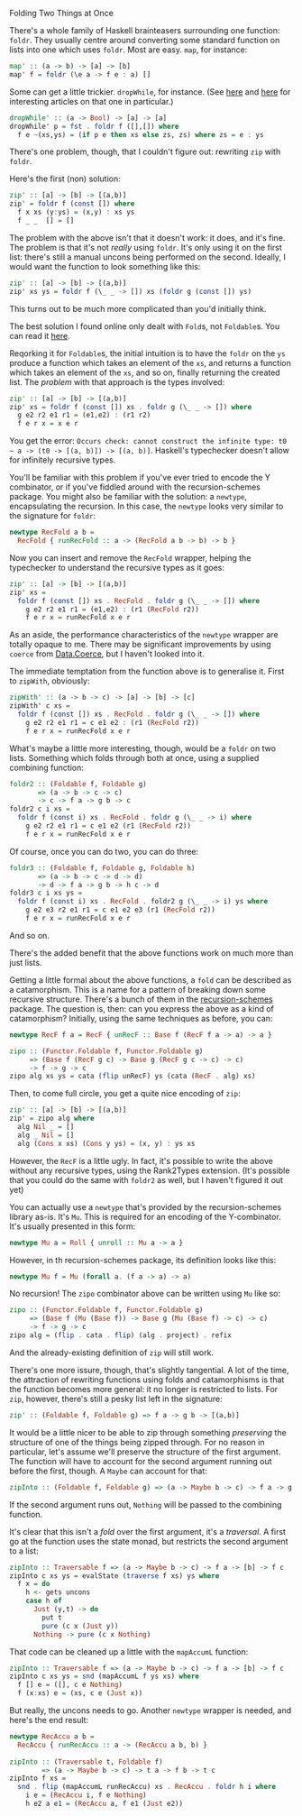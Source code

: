 Folding Two Things at Once

There's a whole family of Haskell brainteasers surrounding one function: `foldr`. They usually centre around converting some standard function on lists into one which uses `foldr`. Most are easy. `map`, for instance:

```haskell
map' :: (a -> b) -> [a] -> [b]
map' f = foldr (\e a -> f e : a) []
```

Some can get a little trickier. `dropWhile`, for instance. (See [here](https://wiki.haskell.org/wikiupload/1/14/TMR-Issue6.pdf) and [here](http://www.cs.nott.ac.uk/~pszgmh/fold.pdf) for interesting articles on that one in particular.)

```haskell
dropWhile' :: (a -> Bool) -> [a] -> [a]
dropWhile' p = fst . foldr f ([],[]) where
  f e ~(xs,ys) = (if p e then xs else zs, zs) where zs = e : ys
```

There's one problem, though, that I couldn't figure out: rewriting `zip` with `foldr`.

Here's the first (non) solution:

```haskell
zip' :: [a] -> [b] -> [(a,b)]
zip' = foldr f (const []) where
  f x xs (y:ys) = (x,y) : xs ys
  f _ _  [] = []
```

The problem with the above isn't that it doesn't work: it does, and it's fine. The problem is that it's not *really* using `foldr`. It's only using it on the first list: there's still a manual uncons being performed on the second. Ideally, I would want the function to look something like this:

```haskell
zip' :: [a] -> [b] -> [(a,b)]
zip' xs ys = foldr f (\_ _ -> []) xs (foldr g (const []) ys)
```

This turns out to be much more complicated than you'd initially think.

The best solution I found online only dealt with `Fold`s, not `Foldable`s. You can read it [here](http://okmij.org/ftp/Haskell/zip-folds.lhs). 

Reqorking it for `Foldable`s, the initial intuition is to have the `foldr` on the `ys` produce a function which takes an element of the `xs`, and returns a function which takes an element of the `xs`, and so on, finally returning the created list. The *problem* with that approach is the types involved:

```haskell
zip' :: [a] -> [b] -> [(a,b)]
zip' xs = foldr f (const []) xs . foldr g (\_ _ -> []) where
  g e2 r2 e1 r1 = (e1,e2) : (r1 r2)
  f e r x = x e r
```

You get the error: `Occurs check: cannot construct the infinite type: t0 ~ a -> (t0 -> [(a, b)]) -> [(a, b)]`. Haskell's typechecker doesn't allow for infinitely recursive types. 

You'll be familiar with this problem if you've ever tried to encode the Y combinator, or if you've fiddled around with the recursion-schemes package. You might also be familiar with the solution: a `newtype`, encapsulating the recursion. In this case, the `newtype` looks very similar to the signature for `foldr`:

```haskell
newtype RecFold a b = 
  RecFold { runRecFold :: a -> (RecFold a b -> b) -> b }
```

Now you can insert and remove the `RecFold` wrapper, helping the typechecker to understand the recursive types as it goes:

```haskell
zip' :: [a] -> [b] -> [(a,b)]
zip' xs =
  foldr f (const []) xs . RecFold . foldr g (\_ _ -> []) where
    g e2 r2 e1 r1 = (e1,e2) : (r1 (RecFold r2))
    f e r x = runRecFold x e r
```

As an aside, the performance characteristics of the `newtype` wrapper are totally opaque to me. There may be significant improvements by using `coerce` from [Data.Coerce](https://hackage.haskell.org/package/base-4.8.2.0/docs/Data-Coerce.html), but I haven't looked into it.

The immediate temptation from the function above is to generalise it. First to `zipWith`, obviously:

```haskell
zipWith' :: (a -> b -> c) -> [a] -> [b] -> [c]
zipWith' c xs =
  foldr f (const []) xs . RecFold . foldr g (\_ _ -> []) where
    g e2 r2 e1 r1 = c e1 e2 : (r1 (RecFold r2))
    f e r x = runRecFold x e r
```

What's maybe a little more interesting, though, would be a `foldr` on two lists. Something which folds through both at once, using a supplied combining function:

```haskell
foldr2 :: (Foldable f, Foldable g)
       => (a -> b -> c -> c)
       -> c -> f a -> g b -> c
foldr2 c i xs =
  foldr f (const i) xs . RecFold . foldr g (\_ _ -> i) where
    g e2 r2 e1 r1 = c e1 e2 (r1 (RecFold r2))
    f e r x = runRecFold x e r
```

Of course, once you can do two, you can do three:

```haskell
foldr3 :: (Foldable f, Foldable g, Foldable h)
       => (a -> b -> c -> d -> d)
       -> d -> f a -> g b -> h c -> d
foldr3 c i xs ys =
  foldr f (const i) xs . RecFold . foldr2 g (\_ _ -> i) ys where
    g e2 e3 r2 e1 r1 = c e1 e2 e3 (r1 (RecFold r2))
    f e r x = runRecFold x e r
```

And so on.

There's the added benefit that the above functions work on much more than just lists.

Getting a little formal about the above functions, a `fold` can be described as a catamorphism. This is a name for a pattern of breaking down some recursive structure. There's a bunch of them in the [recursion-schemes](https://hackage.haskell.org/package/recursion-schemes-4.1.2/docs/Data-Functor-Foldable.html) package. The question is, then: can you express the above as a kind of catamorphism? Initially, using the same techniques as before, you can:

```haskell
newtype RecF f a = RecF { unRecF :: Base f (RecF f a -> a) -> a }

zipo :: (Functor.Foldable f, Functor.Foldable g)
     => (Base f (RecF g c) -> Base g (RecF g c -> c) -> c)
     -> f -> g -> c
zipo alg xs ys = cata (flip unRecF) ys (cata (RecF . alg) xs)
```

Then, to come full circle, you get a quite nice encoding of `zip`:

```haskell
zip' :: [a] -> [b] -> [(a,b)]
zip' = zipo alg where
  alg Nil _ = []
  alg _ Nil = []
  alg (Cons x xs) (Cons y ys) = (x, y) : ys xs
```

However, the `RecF` is a little ugly. In fact, it's possible to write the above without any recursive types, using the Rank2Types extension. (It's possible that you could do the same with `foldr2` as well, but I haven't figured it out yet)

You can actually use a `newtype` that's provided by the recursion-schemes library as-is. It's `Mu`. This is required for an encoding of the Y-combinator. It's usually presented in this form:

```haskell
newtype Mu a = Roll { unroll :: Mu a -> a }
```

However, in th recursion-schemes package, its definition looks like this:

```haskell
newtype Mu f = Mu (forall a. (f a -> a) -> a)
```

No recursion! The `zipo` combinator above can be written using `Mu` like so:

```haskell
zipo :: (Functor.Foldable f, Functor.Foldable g) 
     => (Base f (Mu (Base f)) -> Base g (Mu (Base f) -> c) -> c)
     -> f -> g -> c
zipo alg = (flip . cata . flip) (alg . project) . refix
```

And the already-existing definition of `zip` will still work.

There's one more issure, though, that's slightly tangential. A lot of the time, the attraction of rewriting functions using folds and catamorphisms is that the function becomes more general: it no longer is restricted to lists. For `zip`, however, there's still a pesky list left in the signature:

```haskell
zip' :: (Foldable f, Foldable g) => f a -> g b -> [(a,b)]
```

It would be a little nicer to be able to zip through something *preserving* the structure of one of the things being zipped through. For no reason in particular, let's assume we'll preserve the structure of the first argument. The function will have to account for the second argument running out before the first, though. A `Maybe` can account for that:

```haskell
zipInto :: (Foldable f, Foldable g) => (a -> Maybe b -> c) -> f a -> g b -> f c
```

If the second argument runs out, `Nothing` will be passed to the combining function.

It's clear that this isn't a *fold* over the first argument, it's a *traversal*. A first go at the function uses the state monad, but restricts the second argument to a list:

```haskell
zipInto :: Traversable f => (a -> Maybe b -> c) -> f a -> [b] -> f c
zipInto c xs ys = evalState (traverse f xs) ys where
  f x = do
    h <- gets uncons
    case h of 
      Just (y,t) -> do 
        put t
        pure (c x (Just y))
      Nothing -> pure (c x Nothing)
```
That code can be cleaned up a little with the `mapAccumL` function:

```haskell
zipInto :: Traversable f => (a -> Maybe b -> c) -> f a -> [b] -> f c
zipInto c xs ys = snd (mapAccumL f ys xs) where
  f [] e = ([], c e Nothing)
  f (x:xs) e = (xs, c e (Just x))
```

But really, the uncons needs to go. Another `newtype` wrapper is needed, and here's the end result:

```haskell
newtype RecAccu a b =
  RecAccu { runRecAccu :: a -> (RecAccu a b, b) }
  
zipInto :: (Traversable t, Foldable f)
        => (a -> Maybe b -> c) -> t a -> f b -> t c
zipInto f xs =
  snd . flip (mapAccumL runRecAccu) xs . RecAccu . foldr h i where
    i e = (RecAccu i, f e Nothing)
    h e2 a e1 = (RecAccu a, f e1 (Just e2))
```
